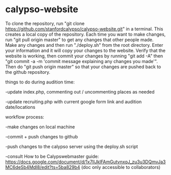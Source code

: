 calypso-website
===============

To clone the repository, run "git clone https://github.com/stanfordcalypso/calypso-website.git" in a terminal. This creates a local copy of the repository. Each time you want to make changes, run "git pull origin master" to get any changes that other people made. Make any changes and then run "./deploy.sh" from the root directory. Enter your information and it will copy your changes to the website. Verify that the website is working, then commit your changes by running "git add -A" then "git commit -a -m 'commit message explaining any changes you made'". Then do "git push origin master" so that your changes are pushed back to the github repository.

things to do during audition time:

-update index.php, commenting out / uncommenting places as needed

-update recruiting.php with current google form link and audition date/locations



workflow process:

-make changes on local machine

-commit + push changes to github

-push changes to the calypso server using the deploy.sh script

-consult How to be Calypswebmaster guide: https://docs.google.com/document/d/1x7lIJklFAmGutvnxqJ_zu3u3DQmvJa3MC6deSb4MdI8/edit?ts=5ba829b4 (doc only accessible to collaborators)